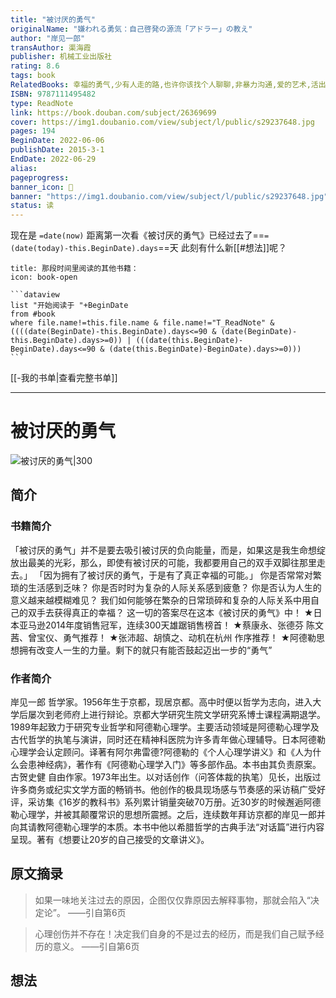 ```yaml
---
title: "被讨厌的勇气"
originalName: "嫌われる勇気：自己啓発の源流「アドラー」の教え"
author: "岸见一郎"
transAuthor: 渠海霞
publisher: 机械工业出版社
rating: 8.6
tags: book
RelatedBooks: 幸福的勇气,少有人走的路,也许你该找个人聊聊,非暴力沟通,爱的艺术,活出生命的意义,人生的智慧,亲密关系（第5版）,掌控习惯,小王子
ISBN: 9787111495482
type: ReadNote
link: https://book.douban.com/subject/26369699
cover: https://img1.doubanio.com/view/subject/l/public/s29237648.jpg
pages: 194
BeginDate: 2022-06-06
publishDate: 2015-3-1
EndDate: 2022-06-29
alias:
pageprogress:
banner_icon: 📖
banner: "https://img1.doubanio.com/view/subject/l/public/s29237648.jpg"
status: 读
---
```


现在是 `=date(now)`
距离第一次看《被讨厌的勇气》已经过去了==`=(date(today)-this.BeginDate).days`==天
此刻有什么新[[#想法]]呢？

````ad-abstract
title: 那段时间里阅读的其他书籍：
icon: book-open

```dataview
list "开始阅读于 "+BeginDate
from #book
where file.name!=this.file.name & file.name!="T_ReadNote" & ((((date(BeginDate)-this.BeginDate).days<=90 & (date(BeginDate)-this.BeginDate).days>=0)) | (((date(this.BeginDate)-BeginDate).days<=90 & (date(this.BeginDate)-BeginDate).days>=0)))
```
````
[[-我的书单|查看完整书单]]

---
# 被讨厌的勇气

![被讨厌的勇气|300](https://img1.doubanio.com/view/subject/l/public/s29237648.jpg)

## 简介
### 书籍简介

「被讨厌的勇气」并不是要去吸引被讨厌的负向能量，而是，如果这是我生命想绽放出最美的光彩，那么，即使有被讨厌的可能，我都要用自己的双手双脚往那里走去。」
「因为拥有了被讨厌的勇气，于是有了真正幸福的可能。」
你是否常常对繁琐的生活感到乏味？
你是否时时为复杂的人际关系感到疲惫？
你是否认为人生的意义越来越模糊难见？
我们如何能够在繁杂的日常琐碎和复杂的人际关系中用自己的双手去获得真正的幸福？
这一切的答案尽在这本《被讨厌的勇气》中！
★日本亚马逊2014年度销售冠军，连续300天雄踞销售榜首！
★蔡康永、张德芬 陈文茜、曾宝仪、勇气推荐！
★张沛超、胡慎之、动机在杭州 作序推荐！
★阿德勒思想拥有改变人一生的力量。剩下的就只有能否鼓起迈出一步的“勇气”


### 作者简介

岸见一郎
哲学家。1956年生于京都，现居京都。高中时便以哲学为志向，进入大学后屡次到老师府上进行辩论。京都大学研究生院文学研究系博士课程满期退学。1989年起致力于研究专业哲学和阿德勒心理学。主要活动领域是阿德勒心理学及古代哲学的执笔与演讲，同时还在精神科医院为许多青年做心理辅导。日本阿德勒心理学会认定顾问。译著有阿尔弗雷德?阿德勒的《个人心理学讲义》和《人为什么会患神经病》，著作有《阿德勒心理学入门》等多部作品。本书由其负责原案。
古贺史健
自由作家。1973年出生。以对话创作（问答体裁的执笔）见长，出版过许多商务或纪实文学方面的畅销书。他创作的极具现场感与节奏感的采访稿广受好评，采访集《16岁的教科书》系列累计销量突破70万册。近30岁的时候邂逅阿德勒心理学，并被其颠覆常识的思想所震撼。之后，连续数年拜访京都的岸见一郎并向其请教阿德勒心理学的本质。本书中他以希腊哲学的古典手法“对话篇”进行内容呈现。著有《想要让20岁的自己接受的文章讲义》。


## 原文摘录
> 如果一味地关注过去的原因，企图仅仅靠原因去解释事物，那就会陷入“决定论”。
——引自第6页

> 心理创伤并不存在！决定我们自身的不是过去的经历，而是我们自己赋予经历的意义。
——引自第6页

## 想法

